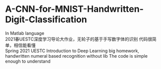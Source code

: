 # A-CNN-for-MNIST-Handwritten-Digit-Classification
In Matlab language<br/>
2021春UESTC深度学习导论大作业，无轮子的基于手写数字体的识别
代码很简单，相信能看懂<br/>
Spring 2021 UESTC Introduction to Deep Learning big homework, handwritten numeral based recognition without lib
The code is simple enough to understand
